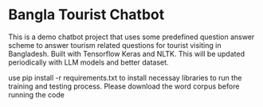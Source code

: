 # Bangla Tourist Chatbot

This is a demo chatbot project that uses some predefined question answer scheme to answer tourism related questions for tourist visiting in Bangladesh.
Built with Tensorflow Keras and NLTK. This will be updated periodically with LLM models and better dataset.

use pip install -r requirements.txt to install necessay libraries to run the training and testing process. Please download the word corpus before running the code
